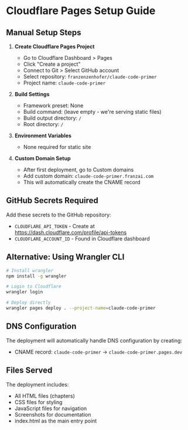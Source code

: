 # Cloudflare Pages Setup Guide

## Manual Setup Steps

1. **Create Cloudflare Pages Project**
   - Go to Cloudflare Dashboard > Pages
   - Click "Create a project"
   - Connect to Git > Select GitHub account
   - Select repository: `franzenzenhofer/claude-code-primer`
   - Project name: `claude-code-primer`

2. **Build Settings**
   - Framework preset: None
   - Build command: (leave empty - we're serving static files)
   - Build output directory: `/`
   - Root directory: `/`

3. **Environment Variables**
   - None required for static site

4. **Custom Domain Setup**
   - After first deployment, go to Custom domains
   - Add custom domain: `claude-code-primer.franzai.com`
   - This will automatically create the CNAME record

## GitHub Secrets Required

Add these secrets to the GitHub repository:
- `CLOUDFLARE_API_TOKEN` - Create at https://dash.cloudflare.com/profile/api-tokens
- `CLOUDFLARE_ACCOUNT_ID` - Found in Cloudflare dashboard

## Alternative: Using Wrangler CLI

```bash
# Install wrangler
npm install -g wrangler

# Login to Cloudflare
wrangler login

# Deploy directly
wrangler pages deploy . --project-name=claude-code-primer
```

## DNS Configuration

The deployment will automatically handle DNS configuration by creating:
- CNAME record: `claude-code-primer` -> `claude-code-primer.pages.dev`

## Files Served

The deployment includes:
- All HTML files (chapters)
- CSS files for styling
- JavaScript files for navigation
- Screenshots for documentation
- index.html as the main entry point